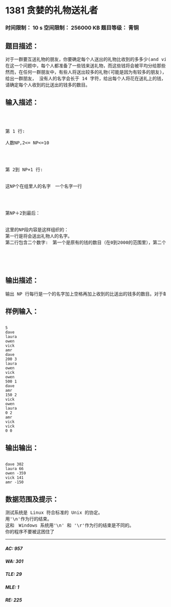 # 1381 贪婪的礼物送礼者   
### 时间限制： 10 s     空间限制： 256000 KB     题目等级： 青铜  
## 题目描述：  

<pre>
对于一群要互送礼物的朋友，你要确定每个人送出的礼物比收到的多多少(and vice versa for those who view gift giving with cynicism)。  
在这一个问题中，每个人都准备了一些钱来送礼物，而这些钱将会被平均分给那些将收到他的礼物的人。  
然而，在任何一群朋友中，有些人将送出较多的礼物(可能是因为有较多的朋友)，有些人有准备了较多的钱。  
给出一群朋友， 没有人的名字会长于 14 字符，给出每个人将花在送礼上的钱，和将收到他的礼物的人的列表，  
请确定每个人收到的比送出的钱多的数目。
</pre>
  
  
## 输入描述：  

<pre>



第 1 行:

人数NP,2<= NP<=10 




第 2到 NP+1 行: 


这NP个在组里人的名字　一个名字一行




第NP＋2到最后：


这里的NP段内容是这样组织的：  
第一行是将会送出礼物人的名字。  
第二行包含二个数字:　第一个是原有的钱的数目（在0到2000的范围里），第二个NGi是将收到这个送礼者礼物的人的个数 如果 NGi 是非零的, 在下面 NGi 行列出礼物的接受者的名字，一个名字一行。




</pre>
  
  
## 输出描述：  

<pre>
输出 NP 行每行是一个的名字加上空格再加上收到的比送出的钱多的数目。对于每一个人，他名字的打印顺序应和他在输入的2到NP＋1行中输入的顺序相同。所有的送礼的钱都是整数。每个人把相同数目的钱给每位要送礼的朋友，而且尽可能多给，不能给出的钱被送礼者自己保留。
</pre>
  
  
## 样例输入：  

<pre><code>
5  
dave  
laura  
owen  
vick  
amr  
dave  
200 3  
laura  
owen  
vick  
owen  
500 1  
dave  
amr  
150 2  
vick  
owen  
laura  
0 2  
amr  
vick  
vick  
0 0
</code></pre>
  
  
## 输出输出：  

<pre><code>
dave 302  
laura 66  
owen -359  
vick 141  
amr -150
</code></pre>
  
  
## 数据范围及提示：  

<pre>
测试系统是 Linux 符合标准的 Unix 的协定。  
用'\n'作为行的结束。  
这和　Windows 系统用'\n' 和 '\r'作为行的结束是不同的。  
你的程序不要被这困住了
</pre>
  
  
***  

##### AC: 957  
##### WA: 301  
##### TLE: 29  
##### MLE: 1  
##### RE: 225  

